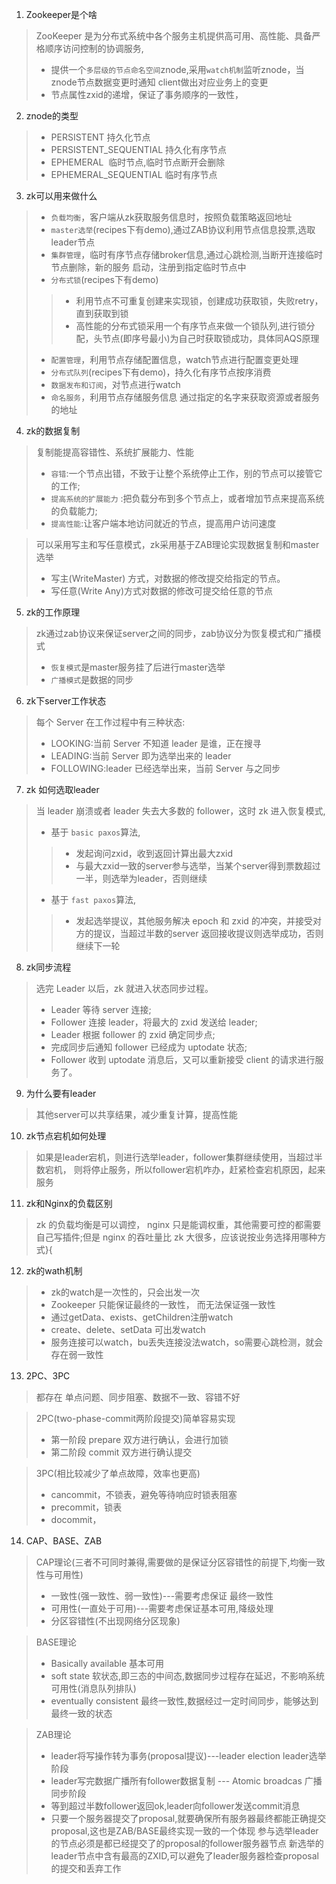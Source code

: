 1. Zookeeper是个啥
> ZooKeeper 是为分布式系统中各个服务主机提供高可用、高性能、具备严格顺序访问控制的协调服务,
>- 提供一个`多层级的节点命名空间`znode,采用`watch机制`监听znode，当znode节点数据变更时通知
client做出对应业务上的变更
>- 节点属性zxid的递增，保证了事务顺序的一致性，
2. znode的类型
>- PERSISTENT 持久化节点
>- PERSISTENT_SEQUENTIAL 持久化有序节点
>- EPHEMERAL 	临时节点,临时节点断开会删除
>- EPHEMERAL_SEQUENTIAL	临时有序节点

3. zk可以用来做什么
>- `负载均衡`，客户端从zk获取服务信息时，按照负载策略返回地址
>- `master选举`(recipes下有demo),通过ZAB协议利用节点信息投票,选取leader节点
>- `集群管理`，临时有序节点存储broker信息,通过心跳检测,当断开连接临时节点删除，新的服务
启动，注册到指定临时节点中
>- `分布式锁`(recipes下有demo)
>>- 利用节点不可重复创建来实现锁，创建成功获取锁，失败retry，直到获取到锁
>>- 高性能的分布式锁采用一个有序节点来做一个锁队列,进行锁分配，头节点(即序号最小)为自己时获取锁成功，具体同AQS原理
>- `配置管理`，利用节点存储配置信息，watch节点进行配置变更处理
>- `分布式队列`(recipes下有demo)，持久化有序节点按序消费
>- `数据发布和订阅`，对节点进行watch
>- `命名服务`，利用节点存储服务信息 通过指定的名字来获取资源或者服务的地址

4. zk的数据复制
> 复制能提高容错性、系统扩展能力、性能
>- `容错`:一个节点出错，不致于让整个系统停止工作，别的节点可以接管它的工作;
>- `提高系统的扩展能力` :把负载分布到多个节点上，或者增加节点来提高系统的负载能力;
>- `提高性能`:让客户端本地访问就近的节点，提高用户访问速度

>可以采用写主和写任意模式，zk采用基于ZAB理论实现数据复制和master选举
>- 写主(WriteMaster) 方式，对数据的修改提交给指定的节点。
>- 写任意(Write Any)方式对数据的修改可提交给任意的节点
5. zk的工作原理
> zk通过zab协议来保证server之间的同步，zab协议分为恢复模式和广播模式
>- `恢复模式`是master服务挂了后进行master选举
>- `广播模式`是数据的同步

6. zk下server工作状态
>每个 Server 在工作过程中有三种状态:
>- LOOKING:当前 Server 不知道 leader 是谁，正在搜寻
>- LEADING:当前 Server 即为选举出来的 leader
>- FOLLOWING:leader 已经选举出来，当前 Server 与之同步

7. zk 如何选取leader
> 当 leader 崩溃或者 leader 失去大多数的 follower，这时 zk 进入恢复模式,
>- 基于 `basic paxos`算法,
>>+ 发起询问zxid，收到返回计算出最大zxid
>>+ 与最大zxid一致的server参与选举，当某个server得到票数超过一半，则选举为leader，否则继续
>- 基于 `fast paxos`算法,
>>+ 发起选举提议，其他服务解决 epoch 和 zxid 的冲突，并接受对方的提议，当超过半数的server
返回接收提议则选举成功，否则继续下一轮

8. zk同步流程
> 选完 Leader 以后，zk 就进入状态同步过程。
>- Leader 等待 server 连接;
>- Follower 连接 leader，将最大的 zxid 发送给 leader;
>- Leader 根据 follower 的 zxid 确定同步点;
>- 完成同步后通知 follower 已经成为 uptodate 状态;
>- Follower 收到 uptodate 消息后，又可以重新接受 client 的请求进行服务了。

9. 为什么要有leader
> 其他server可以共享结果，减少重复计算，提高性能

10. zk节点宕机如何处理
> 如果是leader宕机，则进行选举leader，follower集群继续使用，当超过半数宕机，
则将停止服务，所以follower宕机咋办，赶紧检查宕机原因，起来服务

11. zk和Nginx的负载区别
> zk 的负载均衡是可以调控，
nginx 只是能调权重，其他需要可控的都需要自己写插件;但是 nginx 的吞吐量比 zk 大很多，应该说按业务选择用哪种方式}{

12. zk的wath机制
>- zk的watch是一次性的，只会出发一次
>- Zookeeper 只能保证最终的一致性， 而无法保证强一致性
>- 通过getData、exists、getChildren注册watch
>- create、delete、setData 可出发watch
>- 服务连接可以watch，bu丢失连接没法watch，so需要心跳检测，就会存在弱一致性

13. 2PC、3PC
>都存在 单点问题、同步阻塞、数据不一致、容错不好

> 2PC(two-phase-commit两阶段提交)简单容易实现
>- 第一阶段 prepare 双方进行确认，会进行加锁
>- 第二阶段 commit 双方进行确认提交

> 3PC(相比较减少了单点故障，效率也更高)
>- cancommit，不锁表，避免等待响应时锁表阻塞
>- precommit，锁表
>- docommit，
14. CAP、BASE、ZAB
> CAP理论(三者不可同时兼得,需要做的是保证分区容错性的前提下,均衡一致性与可用性)
>- 一致性(强一致性、弱一致性)---需要考虑保证 最终一致性
>- 可用性(一直处于可用)---需要考虑保证基本可用,降级处理
>- 分区容错性(不出现网络分区现象)

> BASE理论
>- Basically available 基本可用
>- soft state 软状态,即三态的中间态,数据同步过程存在延迟，不影响系统可用性(消息队列排队)
>- eventually consistent 最终一致性,数据经过一定时间同步，能够达到最终一致的状态

> ZAB理论
>- leader将写操作转为事务(proposal提议)---leader election leader选举阶段
>- leader写完数据广播所有follower数据复制 --- Atomic broadcas 广播同步阶段
>- 等到超过半数follower返回ok,leader向follower发送commit消息
>- 只要一个服务器提交了proposal,就要确保所有服务器最终都能正确提交proposal,这也是ZAB/BASE最终实现一致的一个体现
参与选举leader的节点必须是都已经提交了的proposal的follower服务器节点
新选举的leader节点中含有最高的ZXID,可以避免了leader服务器检查proposal的提交和丢弃工作